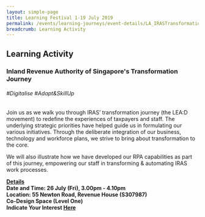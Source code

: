 ```yaml
---
layout: simple-page
title: Learning Festival 1-19 July 2019
permalink: /events/learning-journeys/event-details/LA_IRASTransformation
breadcrumb: Learning Activity
---
```


## Learning Activity
### Inland Revenue Authority of Singapore's Transformation Journey 

###### _#Digitalise #Adapt&SkillUp_

Join us as we walk you through IRAS’ transformation journey (the LEA:D movement) to redefine the experiences of taxpayers and staff. The underlying strategic priorities have helped guide us in formulating our various initiatives. Through the deliberate integration of our business, technology and workforce plans, we strive to bring about transformation to the core. 

We will also illustrate how we have developed our RPA capabilities as part of this journey, empowering our staff in transforming & automating IRAS work processes. 

<b><u>Details</u><br>
**Date and Time: 26 July (Fri), 3.00pm - 4.10pm** <br>
**Location: 55 Newton Road, Revenue House (S307987)<br>Co-Design Space (Level One)** <br>
**Indicate Your Interest [Here]()** 



